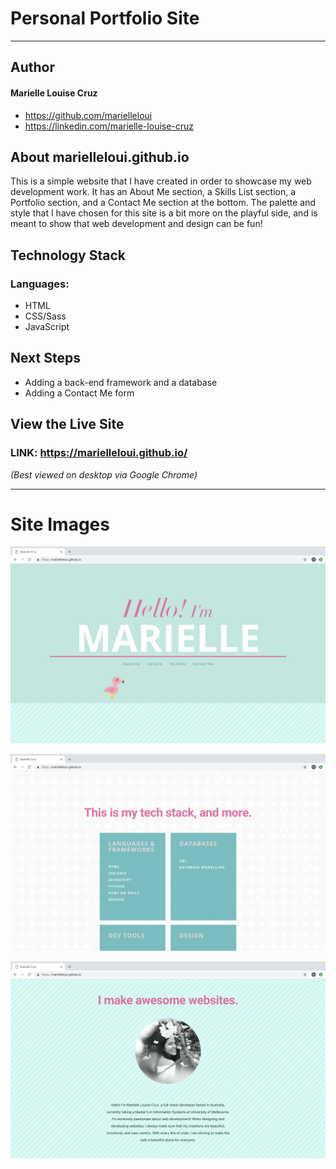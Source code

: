# Personal Portfolio Site
---
## Author
#### Marielle Louise Cruz
* https://github.com/marielleloui
* https://linkedin.com/marielle-louise-cruz

## About marielleloui.github.io
This is a simple website that I have created in order to showcase my web development work. It has an About Me section, a Skills List section, a Portfolio section, and a Contact Me section at the bottom. The palette and style that I have chosen for this site is a bit more on the playful side, and is meant to show that web development and design can be fun!

## Technology Stack
### Languages:
* HTML
* CSS/Sass
* JavaScript

## Next Steps
* Adding a back-end framework and a database
* Adding a Contact Me form

## View the Live Site

### LINK: https://marielleloui.github.io/
_(Best viewed on desktop via Google Chrome)_

---
# Site Images

![Site Top](https://github.com/marielleloui/marielleloui.github.io/blob/master/assets/css/images/sitetop.png)

![Skills List](https://github.com/marielleloui/marielleloui.github.io/blob/master/assets/css/images/skillslist.png)

![About Me](https://github.com/marielleloui/marielleloui.github.io/blob/master/assets/css/images/aboutme.png)
